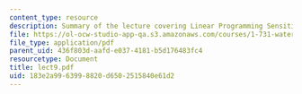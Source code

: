 ```yaml
---
content_type: resource
description: Summary of the lecture covering Linear Programming Sensitivity Analysis.
file: https://ol-ocw-studio-app-qa.s3.amazonaws.com/courses/1-731-water-resource-systems-fall-2006/183e2a9963998820d6502515840e61d2_lect9.pdf
file_type: application/pdf
parent_uid: 436f803d-aafd-e037-4181-b5d176483fc4
resourcetype: Document
title: lect9.pdf
uid: 183e2a99-6399-8820-d650-2515840e61d2
---
```

